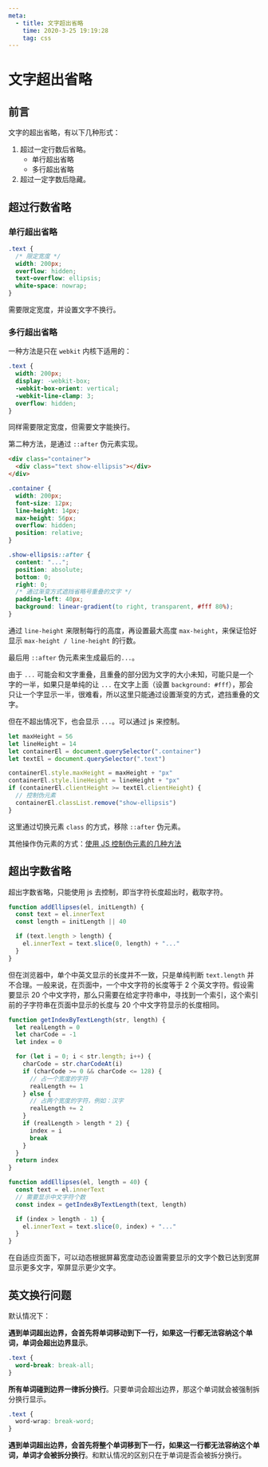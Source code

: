 ```yaml
---
meta:
  - title: 文字超出省略
    time: 2020-3-25 19:19:28
    tag: css
---
```


# 文字超出省略

## 前言

文字的超出省略，有以下几种形式：

1. 超过一定行数后省略。
   - 单行超出省略
   - 多行超出省略
2. 超过一定字数后隐藏。

<!-- more -->

## 超过行数省略

### 单行超出省略

```css
.text {
  /* 限定宽度 */
  width: 200px;
  overflow: hidden;
  text-overflow: ellipsis;
  white-space: nowrap;
}
```

需要限定宽度，并设置文字不换行。

### 多行超出省略

一种方法是只在 `webkit` 内核下适用的：

```css
.text {
  width: 200px;
  display: -webkit-box;
  -webkit-box-orient: vertical;
  -webkit-line-clamp: 3;
  overflow: hidden;
}
```

同样需要限定宽度，但需要文字能换行。

第二种方法，是通过 `::after` 伪元素实现。

```html
<div class="container">
  <div class="text show-ellipsis"></div>
</div>
```

```css
.container {
  width: 200px;
  font-size: 12px;
  line-height: 14px;
  max-height: 56px;
  overflow: hidden;
  position: relative;
}

.show-ellipsis::after {
  content: "...";
  position: absolute;
  bottom: 0;
  right: 0;
  /* 通过渐变方式遮挡省略号重叠的文字 */
  padding-left: 40px;
  background: linear-gradient(to right, transparent, #fff 80%);
}
```

通过 `line-height` 来限制每行的高度，再设置最大高度 `max-height`，来保证恰好显示 `max-height / line-height` 的行数。

最后用 `::after` 伪元素来生成最后的`...`。

由于 `...` 可能会和文字重叠，且重叠的部分因为文字的大小未知，可能只是一个字的一半，如果只是单纯的让 `...` 在文字上面（设置 `background: #fff`），那会只让一个字显示一半，很难看，所以这里只能通过设置渐变的方式，遮挡重叠的文字。

但在不超出情况下，也会显示 `...`。可以通过 js 来控制。

```js
let maxHeight = 56
let lineHeight = 14
let containerEl = document.querySelector(".container")
let textEl = document.querySelector(".text")

containerEl.style.maxHeight = maxHeight + "px"
containerEl.style.lineHeight = lineHeight + "px"
if (containerEl.clientHeight >= textEl.clientHeight) {
  // 控制伪元素
  containerEl.classList.remove("show-ellipsis")
}
```

这里通过切换元素 `class` 的方式，移除 `::after` 伪元素。

其他操作伪元素的方式：[使用 JS 控制伪元素的几种方法](https://www.jianshu.com/p/37f639f108dd)

## 超出字数省略

超出字数省略，只能使用 js 去控制，即当字符长度超出时，截取字符。

```js
function addEllipses(el, initLength) {
  const text = el.innerText
  const length = initLength || 40

  if (text.length > length) {
    el.innerText = text.slice(0, length) + "..."
  }
}
```

但在浏览器中，单个中英文显示的长度并不一致，只是单纯判断 `text.length` 并不合理。一般来说，在页面中，一个中文字符的长度等于 2 个英文字符。假设需要显示 20 个中文字符，那么只需要在给定字符串中，寻找到一个索引，这个索引前的子字符串在页面中显示的长度与 20 个中文字符显示的长度相同。

```js
function getIndexByTextLength(str, length) {
  let realLength = 0
  let charCode = -1
  let index = 0

  for (let i = 0; i < str.length; i++) {
    charCode = str.charCodeAt(i)
    if (charCode >= 0 && charCode <= 128) {
      // 占一个宽度的字符
      realLength += 1
    } else {
      // 占两个宽度的字符，例如：汉字
      realLength += 2
    }
    if (realLength > length * 2) {
      index = i
      break
    }
  }
  return index
}

function addEllipses(el, length = 40) {
  const text = el.innerText
  // 需要显示中文字符个数
  const index = getIndexByTextLength(text, length)

  if (index > length - 1) {
    el.innerText = text.slice(0, index) + "..."
  }
}
```

在自适应页面下，可以动态根据屏幕宽度动态设置需要显示的文字个数已达到宽屏显示更多文字，窄屏显示更少文字。

## 英文换行问题

默认情况下：

**遇到单词超出边界，会首先将单词移动到下一行，如果这一行都无法容纳这个单词，单词会超出边界显示**。

```css
.text {
  word-break: break-all;
}
```

**所有单词碰到边界一律拆分换行**。只要单词会超出边界，那这个单词就会被强制拆分换行显示。

```css
.text {
  word-wrap: break-word;
}
```

**遇到单词超出边界，会首先将整个单词移到下一行，如果这一行都无法容纳这个单词，单词才会被拆分换行**。和默认情况的区别只在于单词是否会被拆分换行。
